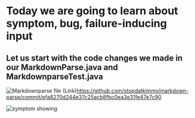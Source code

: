 # Today we are going to learn about symptom, bug, failure-inducing input

## Let us start with the code changes we made in our MarkdownParse.java and MarkdownparseTest.java

![Markdownparse file](https://user-images.githubusercontent.com/61016872/151635801-c898257c-84e6-4cb3-8b1c-2991b6ceee58.png)
(Link)https://github.com/stopdatkimmy/markdown-parse/commit/efa8270d244e37c25acb8fbc0ea3e31fe47e7c90


![symptom showing](https://user-images.githubusercontent.com/61016872/151636595-26893e6e-97fb-4aa3-89f2-ac4f26220017.png)

















